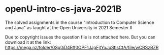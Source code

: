 # openU-intro-cs-java-2021B
The solved assignments in the course "Introduction to Computer Science and Java" as taught at the Open University in 2021 Semester II

Due to copyright issues the question file is not attached here.
But you can download it at the link: https://mega.nz/folder/0Sg0iD4B#0OPF1JJgFjtYoJuStlsCtA/file/wCRSzBZR


